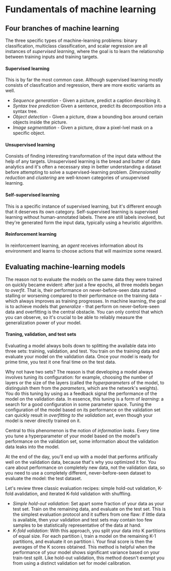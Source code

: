 # Fundamentals of machine learning

## Four branches of machine learning
The three specific types of machine-learning problems: binary classification, multiclass classification, and scalar regression are all instances of *supervised learning*,
where the goal is to learn the relationship between training inputs and training targets.

#### Supervised learning
This is by far the most common case. Although supervised learning mostly consists of classfication and regression, there are more exotic variants as well.
* *Sequence generation* - Given a picture, predict a caption describing it.
* *Syntax tree prediction* Given a sentence, predict its decomposition into a syntax tree.
* *Object detection* - Given a picture, draw a bounding box around certain objects inside the picture.
* *Image segmentation* - Given a picture, draw a pixel-lvel mask on a specific object.
#### Unsupervised learning
Consists of finding interesting transformation of the input data without the help of any targets. Unsupervised learning is the bread and butter of data analytics and it's
often a necessary step in better understanding a dataset before attempting to solve a supervised-learning problem. *Dimensionality reduction* and *clustering* are
well-known categories of unsupervised learning.
#### Self-supervised learning
This is a specific instance of supervised learning, but it's different enough that it deserves its own category. Self-supervised learning is supervised learning without
human-annotated labels. There are still labels involved, but they're generated form the input data, typically using a heuristic algorithm.
#### Reinforcement learning
In reinforcement learning, an *agent* receives information about its environment and learns to choose actions that will maximize some reward.

## Evaluating machine-learning models
The reason not to evaluate the models on the same data they were trained on quickly became evident: after just a few epochs, all three models began to *overfit*. That is,
their performance on never-before-seen data started stalling or worsening compared to their performance on the training data - which always improves as training
progresses.
In machine learning, the goal is to achieve models that *generalize* - that perform on never-before-seen data and overfitting is the central obstacle. You can only control
that which you can observe, so it's crucial to be able to reliably measure the generalization power of your model.
#### Traning, validation, and test sets
Evaluating a model always boils down to splitting the available data into three sets: training, validation, and test. You train on the training data and evaluate your model
on the validation data. Once your model is ready for prime time, you test it one final time on the test data.

Why not have two sets? The reason is that developing a model always involves tuning its configuration: for example, choosing the number of layers or the size of the layers
(called the *hyperparameters* of the model, to distinguish them from the *parameters*, which are the network's weights). You do this tuning by using as a feedback signal
the performance of the model on the validation data. In essence, this tuning is a form of *learning*: a search for a good configuration in some parameter space. Tuning the
configuration of the model based on its performance on the validation set can quickly result in *overfitting to the validation set*, even though your model is never directly
trained on it.

Central to this phenomenon is the notion of *information leaks*. Every time you tune a hyperparameter of your model based on the model's performance on the validation set,
some information about the validation data leaks into the model.

At the end of the day, you'll end up with a model that performs artifically well on the validation data, because that's why you optimized it for. You care about performance
on completely new data, not the validation data, so you need to use a completely different, never-before-seen dataset to evaluate the model: the test dataset.

Let's review three classic  evaluation recipes: simple hold-out validation, K-fold avalidation, and iterated K-fold validation with shuffling.
* *Simple hold-out validation*: Set apart some fraction of your data as your test set. Train on the remaining data, and evaluate on the test set. This is the simplest
evaluation protocol and it suffers from one flaw: if little data is available, then your validation and test sets may contain too few samples to be statistically
representative of the data at hand.
* *K-fold validation*: With this approach, you split your data into K partitions of equal size. For each partition i, train a model on the remaining K-1 partitions, and
evaluate it on partition i. Your final score is then the averages of the K scores obtained. This method is helpful when the performance of your model shows significant
variance based on your train-test split. Like hold-out validation, this method doesn't exempt you from using a distinct validation set for model calibration.
